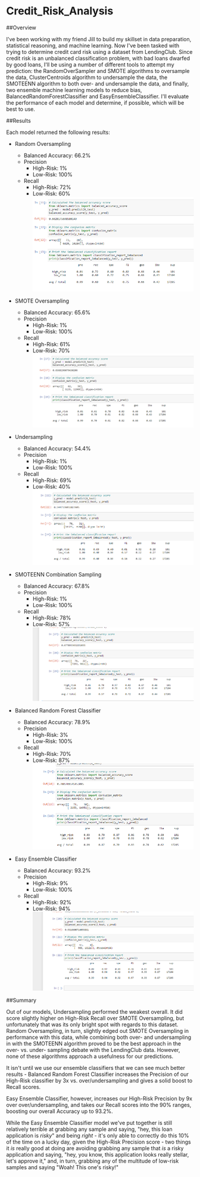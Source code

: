# Credit_Risk_Analysis

##Overview

I've been working with my friend Jill to build my skillset in data preparation, statistical reasoning, and machine learning. Now I've been tasked with trying to determine credit card risk using a dataset from LendingClub. Since credit risk is an unbalanced classification problem, with bad loans dwarfed by good loans, I'll be using a number of different tools to attempt my prediction: the RandomOverSampler and SMOTE algorithms to oversample the data, ClusterCentroids algorithm to undersample the data, the SMOTEENN algorithm to both over- and undersample the data, and finally, two ensemble machine learning models to reduce bias, BalancedRandomForestClassifier and EasyEnsembleClassifier. I'll evaluate the performance of each model and determine, if possible, which will be best to use. 

##Results

Each model returned the following results:

- Random Oversampling
  - Balanced Accuracy: 66.2%
  - Precision
     - High-Risk: 1%
     - Low-Risk: 100%
  - Recall
     - High-Risk: 72%
     - Low-Risk: 60%
![](Resources/oversampling_random.PNG)


- SMOTE Oversampling
  - Balanced Accuracy: 65.6%
  - Precision
     - High-Risk: 1%
     - Low-Risk: 100%
  - Recall
     - High-Risk: 61%
     - Low-Risk: 70%
![](Resources/oversampling_smote.PNG)


- Undersampling
  - Balanced Accuracy: 54.4%
  - Precision
     - High-Risk: 1%
     - Low-Risk: 100%
  - Recall
     - High-Risk: 69%
     - Low-Risk: 40%
![](Resources/undersampling.PNG)


- SMOTEENN Combination Sampling
  - Balanced Accuracy: 67.8%
  - Precision
     - High-Risk: 1%
     - Low-Risk: 100%
  - Recall
     - High-Risk: 78%
     - Low-Risk: 57%
![](Resources/smoteenn.PNG)


- Balanced Random Forest Classifier
  - Balanced Accuracy: 78.9%
  - Precision
     - High-Risk: 3%
     - Low-Risk: 100%
  - Recall
     - High-Risk: 70%
     - Low-Risk: 87%
![](Resources/balanced_random_forest.PNG)


- Easy Ensemble Classifier
  - Balanced Accuracy: 93.2%
  - Precision
     - High-Risk: 9%
     - Low-Risk: 100%
  - Recall
     - High-Risk: 92%
     - Low-Risk: 94%
![](Resources/easyensembleclassifier.PNG)


##Summary

Out of our models, Undersampling performed the weakest overall. It did score slightly higher on High-Risk Recall over SMOTE Oversampling, but unfortunately that was its only bright spot with regards to this dataset. Random Oversampling, in turn, slightly edged out SMOTE Oversampling in performance with this data, while combining both over- and undersampling in with the SMOTEENN algorithm proved to be the best approach in the over- vs. under- sampling debate with the LendingClub data. However, none of these algorithms approach a usefulness for our predictions. 

It isn't until we use our ensemble classifiers that we can see much better results - Balanced Random Forest Classifier increases the Precision of our High-Risk classifier by 3x vs. over/undersampling and gives a solid boost to Recall scores. 

Easy Ensemble Classifier, however, increases our High-Risk Precision by 9x over over/undersampling, and takes our Recall scores into the 90% ranges, boosting our overall Accuracy up to 93.2%.

While the Easy Ensemble Classifier model we've put together is still relatively terrible at grabbing any sample and saying, "hey, this loan application is *risky*" and being *right* - it's only able to correctly do this 10% of the time on a lucky day, given the High-Risk Precision score - two things it *is* really good at doing are avoiding grabbing any sample that *is* a risky application and saying, "hey, you know, this application looks really stellar, let's approve it," and, in turn, grabbing any of the multitude of low-risk samples and saying "Woah! This one's risky!"


